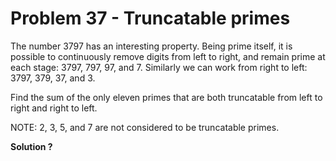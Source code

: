 # Problem 37 - Truncatable primes  

The number 3797 has an interesting property. Being prime itself, it is possible to continuously remove digits from left to right, and remain prime at each stage: 3797, 797, 97, and 7. Similarly we can work from right to left: 3797, 379, 37, and 3.  

Find the sum of the only eleven primes that are both truncatable from left to right and right to left.  

NOTE: 2, 3, 5, and 7 are not considered to be truncatable primes.  

**Solution ?**